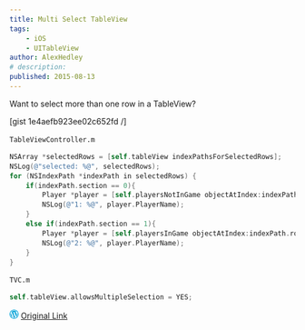 ```yaml
---
title: Multi Select TableView
tags:
    - iOS
    - UITableView
author: AlexHedley
# description: 
published: 2015-08-13
---
```


Want to select more than one row in a TableView?

[gist 1e4aefb923ee02c652fd /]

`TableViewController.m`

```objectivec
NSArray *selectedRows = [self.tableView indexPathsForSelectedRows];
NSLog(@"selected: %@", selectedRows);
for (NSIndexPath *indexPath in selectedRows) {
    if(indexPath.section == 0){
        Player *player = [self.playersNotInGame objectAtIndex:indexPath.row];
        NSLog(@"1: %@", player.PlayerName);
    }
    else if(indexPath.section == 1){
        Player *player = [self.playersInGame objectAtIndex:indexPath.row];
        NSLog(@"2: %@", player.PlayerName);
    }
}
```

`TVC.m`

```objectivec
self.tableView.allowsMultipleSelection = YES;
```

![Wordpress](../images/wordpress.png "Wordpress") [Original Link](https://alexhedley.wordpress.com/2015/08/13/multi-select-tableview/)
